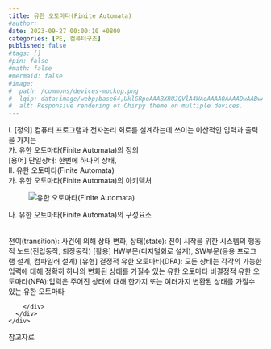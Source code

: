 ```yaml
---
title: 유한 오토마타(Finite Automata)
#author: 
date: 2023-09-27 00:00:10 +0800
categories: [PE, 컴퓨터구조]
published: false
#tags: []
#pin: false
#math: false
#mermaid: false
#image:
#  path: /commons/devices-mockup.png
#  lqip: data:image/webp;base64,UklGRpoAAABXRUJQVlA4WAoAAAAQAAAADwAABwAAQUxQSDIAAAARL0AmbZurmr57yyIiqE8oiG0bejIYEQTgqiDA9vqnsUSI6H+oAERp2HZ65qP/VIAWAFZQOCBCAAAA8AEAnQEqEAAIAAVAfCWkAALp8sF8rgRgAP7o9FDvMCkMde9PK7euH5M1m6VWoDXf2FkP3BqV0ZYbO6NA/VFIAAAA
#  alt: Responsive rendering of Chirpy theme on multiple devices.
---
```


<div class="post-wrap">
  <div class="para">
    <div class="para-title">
      I. [정의] 컴퓨터 프로그램과 전자논리 회로를 설계하는데 쓰이는 이산적인 입력과 출력을 가지는 
    </div>
    <div class="para-cntnt">
      <div class="para">
        <div class="para-title">
          가. 유한 오토마타(Finite Automata)의 정의
        </div>
        <div class="para-cntnt">
          [용어] 단일상태: 한번에 하나의 상태, 
        </div>
      </div>
    </div>
  </div>
  
  <div class="para">
    <div class="para-title">
      II. 유한 오토마타(Finite Automata)
    </div>
    <div class="para-cntnt">
      <div class="para">
        <div class="para-title">
          가. 유한 오토마타(Finite Automata)의 아키텍처
        </div>
        <div class="para-cntnt">
          <figure class="post-figure">
            <img src="/assets/img/posts/유한-오토마타(Finite-Automata).png" alt="유한 오토마타(Finite Automata)">
<!--            <figcaption>Source: Unveiling the Metaverse: Exploring Emerging Trends, Multifaceted Perspectives, and Future Challenges</figcaption>-->
          </figure>
        </div>
      </div>
      <div class="para">
        <div class="para-title">
          나. 유한 오토마타(Finite Automata)의 구성요소
        </div>
        <div class="para-cntnt">
          <table class="post-table">
          </table>
          전이(transition): 사건에 의해 상태 변화, 상태(state): 전이 시작을 위한 시스템의 행동적 노드(진입동작, 퇴장동작) 
[활용] HW부문(디지털회로 설계), SW부문(응용 프로그램 설계, 컴파일러 설계)
[유형]
결정적 유한 오토마타(DFA): 모든 상태는 각각의 가능한 입력에 대해 정확히 하나의 변화된 상태를 가질수 있는 유한 오토마타
비결정적 유한 오토마타(NFA):입력은 주어진 상태에 대해 한가지 또는 여러가지 변환된 상태를 가질수 있는 유한 오토마타

        </div>
      </div>
    </div>
  </div>

  <div class="refr-wrap">
    <div class="refr-title">
        참고자료
    </div>
    <ol class="refr-list">
    <!--    <li>(나현식, 최대선) <a target="_blank" href="https://scienceon.kisti.re.kr/commons/util/originalView.do?cn=JAKO202225948430499&oCn=JAKO202225948430499&dbt=JAKO&journal=NJOU00291864">메타버스 보안 위협 요소 및 대응 방안 검토</a></li>-->
    <!--    <li>(M. Uddin, S. Manickam, H. Ullah, M. Obaidat and A. Dandoush) <a target="_blank" href="https://ieeexplore.ieee.org/abstract/document/10138386">Unveiling the Metaverse: Exploring Emerging Trends, Multifaceted Perspectives, and Future Challenges</a></li>-->
    </ol>
  </div>
</div>
